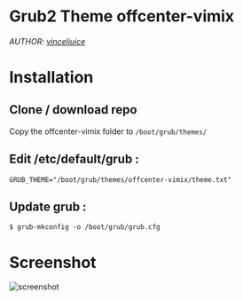 # Grub2 Theme offcenter-vimix
###### AUTHOR: [vinceliuice](http://gnome-look.org/content/show.php/Grub-themes-vimix?content=169954)

# Installation
## Clone / download repo
Copy the offcenter-vimix folder to ```/boot/grub/themes/```

## Edit /etc/default/grub :
```shell
GRUB_THEME="/boot/grub/themes/offcenter-vimix/theme.txt"
```

## Update grub :
```shell
$ grub-mkconfig -o /boot/grub/grub.cfg
```

# Screenshot
![screenshot](http://i.imgur.com/6nrc5XD.jpg)
